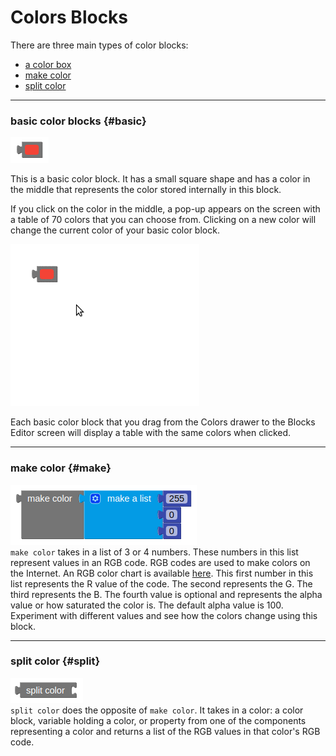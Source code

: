 # Colors Blocks

There are three main types of color blocks:

* [a color box](#basic)
* [make color](#make)
* [split color](#split)

---

### basic color blocks {#basic}

![](/assets/colors/basiccolorblock.png)

This is a basic color block. It has a small square shape and has a color in the middle that represents the color stored internally in this block.

If you click on the color in the middle, a pop-up appears on the screen with a table of 70 colors that you can choose from. Clicking on a new color will change the current color of your basic color block.

![](/assets/colors/colorblock.gif)

Each basic color block that you drag from the Colors drawer to the Blocks Editor screen will display a table with the same colors when clicked.

---

### make color {#make}

![](/assets/colors/makecolor.png)  
`make color` takes in a list of 3 or 4 numbers. These numbers in this list represent values in an RGB code. RGB codes are used to make colors on the Internet. An RGB color chart is available [here](http://www.tayloredmktg.com/rgb/). This first number in this list represents the R value of the code. The second represents the G. The third represents the B. The fourth value is optional and represents the alpha value or how saturated the color is. The default alpha value is 100. Experiment with different values and see how the colors change using this block.

---

### split color {#split}

![](/assets/colors/splitcolor.png)  
`split color` does the opposite of `make color`. It takes in a color: a color block, variable holding a color, or property from one of the components representing a color and returns a list of the RGB values in that color's RGB code.

